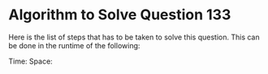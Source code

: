 # Algorithm to Solve Question 133

Here is the list of steps that has to be taken to solve this question. This can be done in the runtime of the following:

Time: 
Space:
